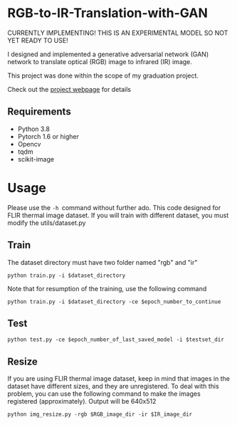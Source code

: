# RGB-to-IR-Translation-with-GAN

CURRENTLY IMPLEMENTING! THIS IS AN EXPERIMENTAL MODEL SO NOT YET READY TO USE!

I designed and implemented a generative adversarial network (GAN) network to translate optical (RGB) image to infrared (IR) image. 

This project was done within the scope of my graduation project.

Check out the [project webpage](https://eneserdo.github.io/RGB-to-IR-Translation-with-GAN/) for details

## Requirements

* Python 3.8
* Pytorch 1.6 or higher
* Opencv 
* tqdm
* scikit-image

# Usage

Please use the ```-h ```command without further ado. This code designed for FLIR thermal image dataset. If you will train with different dataset, you must modify the utils/dataset.py

## Train

The dataset directory must have two folder named "rgb" and "ir"

```
python train.py -i $dataset_directory
```

Note that for resumption of the training, use the following command

```
python train.py -i $dataset_directory -ce $epoch_number_to_continue
```



## Test

```
python test.py -ce $epoch_number_of_last_saved_model -i $testset_dir
```

## Resize

If you are using FLIR thermal image dataset, keep in mind that images in the dataset have different sizes, and they are unregistered.
To deal with this problem, you can use the following command to make the images registered (approximately). Output will be 640x512

```
python img_resize.py -rgb $RGB_image_dir -ir $IR_image_dir
```
